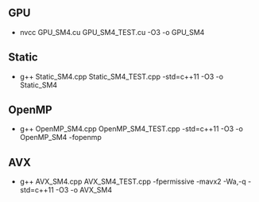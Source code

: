 ## GPU
- nvcc GPU_SM4.cu GPU_SM4_TEST.cu -O3 -o GPU_SM4

## Static
- g++ Static_SM4.cpp Static_SM4_TEST.cpp  -std=c++11 -O3 -o Static_SM4

## OpenMP
- g++ OpenMP_SM4.cpp OpenMP_SM4_TEST.cpp  -std=c++11 -O3 -o OpenMP_SM4  -fopenmp

## AVX
- g++ AVX_SM4.cpp AVX_SM4_TEST.cpp -fpermissive  -mavx2 -Wa,-q -std=c++11  -O3 -o AVX_SM4
